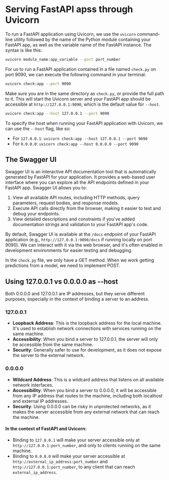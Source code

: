 # Serving FastAPI apss through Uvicorn

To run a FastAPI application using Uvicorn, we  use the `uvicorn` command-line utility followed by the name of the Python module containing your FastAPI app, as well as the variable name of the FastAPI instance. The syntax is like this:

```bash
uvicorn module_name:app_variable --port port_number
```

For us to run a FastAPI application contained in a file named `check.py` on port 9090, we can execute the following command in your terminal:

```bash
uvicorn check:app --port 9090
```

Make sure you are in the same directory as `check.py`, or provide the full path to it. This will start the Uvicorn server and your FastAPI app should be accessible at `http://127.0.0.1:9090`, which is the default value for `--host`. 

```bash
uvicorn check:app --host 127.0.0.1 --port 9090
```

To specify the host when running your FastAPI application with Uvicorn, we can use the `--host` flag, like so:
- For `127.0.0.1`: `uvicorn check:app --host 127.0.0.1 --port 9090`
- For `0.0.0.0`: `uvicorn check:app --host 0.0.0.0 --port 9090`


## The Swagger UI

Swagger UI is an interactive API documentation tool that is automatically generated by FastAPI for your application. It provides a web-based user interface where you can explore all the API endpoints defined in your FastAPI app. Swagger UI allows you to:

1. View all available API routes, including HTTP methods, query parameters, request bodies, and response models.
2. Execute API calls directly from the browser, making it easier to test and debug your endpoints.
3. View detailed descriptions and constraints if you've added documentation strings and validation to your FastAPI app's code.

By default, Swagger UI is available at the `/docs` endpoint of your FastAPI application (e.g., `http://127.0.0.1:9090/docs` if running locally on port 9090). We can interact with it via the web browser, and it's often enabled in development environments for easier testing and debugging.

In the `check.py` file, we only have a GET method. When we work getting predictions from a model, we need to implement POST. 

## Using 127.0.0.1 vs 0.0.0.0 as --host 

Both 0.0.0.0 and 127.0.0.1 are IP addresses, but they serve different purposes, especially in the context of binding a server to an address.

### 127.0.0.1
- **Loopback Address**: This is the loopback address for the local machine. It's used to establish network connections with services running on the same machine.
- **Accessibility**: When you bind a server to 127.0.0.1, the server will only be accessible from the same machine.
- **Security**: Generally safer to use for development, as it does not expose the server to the external network.
  
### 0.0.0.0
- **Wildcard Address**: This is a wildcard address that listens on all available network interfaces.
- **Accessibility**: When you bind a server to 0.0.0.0, it will be accessible from any IP address that routes to the machine, including both localhost and external IP addresses.
- **Security**: Using 0.0.0.0 can be risky in unprotected networks, as it makes the server accessible from any external network that can reach the machine.

#### In the context of FastAPI and Uvicorn:
- Binding to `127.0.0.1` will make your server accessible only at `http://127.0.0.1:port_number`, and only to clients running on the same machine.
- Binding to `0.0.0.0` will make your server accessible at `http://external_ip_address:port_number` and `http://127.0.0.1:port_number`, to any client that can reach `external_ip_address`.


